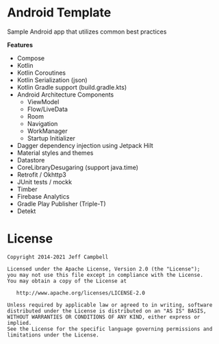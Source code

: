 Android Template
=================

Sample Android app that utilizes common best practices

**Features**

* Compose
* Kotlin
* Kotlin Coroutines
* Kotlin Serialization (json)
* Kotlin Gradle support (build.gradle.kts)
* Android Architecture Components
    * ViewModel
    * Flow/LiveData
    * Room
    * Navigation
    * WorkManager
    * Startup Initializer
* Dagger dependency injection using Jetpack Hilt
* Material styles and themes
* Datastore
* CoreLibraryDesugaring (support java.time)
* Retrofit / Okhttp3
* JUnit tests / mockk
* Timber
* Firebase Analytics
* Gradle Play Publisher (Triple-T)
* Detekt


License
=======

    Copyright 2014-2021 Jeff Campbell

    Licensed under the Apache License, Version 2.0 (the "License");
    you may not use this file except in compliance with the License.
    You may obtain a copy of the License at

       http://www.apache.org/licenses/LICENSE-2.0

    Unless required by applicable law or agreed to in writing, software
    distributed under the License is distributed on an "AS IS" BASIS,
    WITHOUT WARRANTIES OR CONDITIONS OF ANY KIND, either express or implied.
    See the License for the specific language governing permissions and
    limitations under the License.